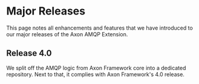 # Major Releases

This page notes all enhancements and features that we have introduced to our major releases of the Axon AMQP Extension.

## Release 4.0

We split off the AMQP logic from Axon Framework core into a dedicated repository.
Next to that, it complies with Axon Framework's 4.0 release.